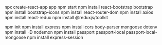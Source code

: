 npx create-react-app app
npm start
npm install react-bootstrap bootstrap
npm install bootstrap-icons
npm install react-router-dom
npm install axios
npm install react-redux
npm install @reduxjs/toolkit

npm init
npm install express
npm install cors body-parser mongoose dotenv
npm install -D nodemon
npm install passport passport-local passport-local-mongoose
npm install express-session